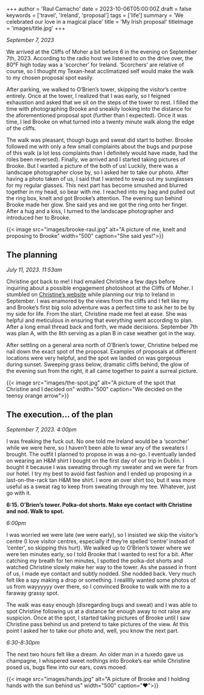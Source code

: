 +++
author = 'Raul Camacho'
date = 2023-10-06T05:00:00Z
draft = false
keywords = ['travel', 'Ireland', 'proposal']
tags = ['life']
summary = 'We celebrated our love in a magical place'
title = 'My Irish proposal'
titleImage = 'images/title.jpg'
+++

*September 7, 2023*

We arrived at the Cliffs of Moher a bit before 6 in the evening 
on September 7th, 2023. According to the radio host we listened to on the drive over, the 80°F 
high today was a ‘scorcher’ for Ireland. ‘Scorchers’ are relative of course, so I thought my 
Texan-heat acclimatized self would make the walk to my chosen proposal spot easily. 

After parking, we walked to O’Brien’s tower, skipping the visitor’s centre entirely. 
Once at the tower, I realized that I was early, so I feigned exhaustion and asked 
that we sit on the steps of the tower to rest. I filled the time with photographing 
Brooke and sneakily looking into the distance for the aforementioned proposal spot 
(further than I expected). Once it was time, I led Brooke on what turned into a 
twenty minute walk along the edge of the cliffs.

The walk was pleasant, though bugs and sweat did start to bother. Brooke followed me with only a few small complaints about the bugs and purpose of this walk (a lot less complaints than I definitely would have made, had the roles been reversed). Finally, we arrived and I started taking pictures of Brooke. But I wanted a picture of the both of us! Luckily, there was a landscape photographer close by, so I asked her to take our photo. After having a photo taken of us, I said that I wanted to swap out my sunglasses for my regular glasses. This next part has become smushed and blurred together in my head, so bear with me. 
I reached into my bag and pulled out the ring box, knelt and got Brooke’s attention. The evening sun behind Brooke made her glow. She said yes and we got the ring onto her finger. After a hug and a kiss, I turned to the landscape photographer and introduced her to Brooke.

{{< image src="images/brooke-raul.jpg" alt="A picture of me, knelt and proposing to Brooke" width="500" caption="She said yes!">}}

## The planning
	
*July 11, 2023. 11:53am*

Christine got back to me! I had emailed Christine a few days before inquiring about 
a possible engagement photoshoot at the Cliffs of Moher. I stumbled on [Christine’s website](https://christinemcilroyphotography.com/) 
while planning our trip to Ireland in September. I was enamored by the views from 
the cliffs and I felt like my and Brooke’s first big solo adventure was a perfect 
time to ask her to be by my side for life. From the start, Christine made me feel 
at ease. She was helpful and meticulous in ensuring that everything went according 
to plan. After a long email thread back and forth, we made decisions. September 7th 
was plan A, with the 8th serving as a plan B in case weather got in the way.

After settling on a general area north of O’Brien’s tower, Christine helped me nail 
down the exact spot of the proposal. Examples of proposals at different locations 
were very helpful, and the spot we landed on was gorgeous during sunset. Sweeping 
grass below, dramatic cliffs behind, the glow of the evening sun from the right, 
it all came together to paint a surreal picture. 

{{< image src="images/the-spot.jpg" alt="A picture of the spot that Christine and I decided on" width="500" caption="We decided on the teensy orange arrow">}}

## The execution… of the plan

*September 7, 2023. 4:00pm*

I was freaking the fuck out. No one told me Ireland would be a ‘scorcher’ while we 
were here, so I haven’t been able to wear any of the sweaters I brought. The outfit 
I planned to propose in was a no-go. I eventually landed on wearing an H&M shirt I 
bought on the first day of our trip in Dublin. I bought it because I was sweating 
through my sweater and we were far from our hotel. I try my best to avoid fast fashion
and I ended up proposing in a last-on-the-rack tan H&M tee shirt. I wore an over 
shirt too, but it was more useful as a sweat rag to keep from sweating through my tee. 
Whatever, just go with it.

**6:15. O’Brien’s tower. Polka-dot shorts. Make eye contact with Christine and nod. Walk to spot.**

*6:00pm*

I was worried we were late (we were early), so I insisted we skip the visitor’s centre 
(I love visitor centres, especially if they’re spelled ‘centre’ instead of ‘center’, 
so skipping this hurt). We walked up to O’Brien’s tower where we were ten minutes early, 
so I told Brooke that I wanted to rest for a bit. After catching my breath for ten minutes, 
I spotted the polka-dot shorts and watched Christine slowly make her way to the tower. 
As she passed in front of us, I made eye contact and subtly nodded. She nodded back. 
Very much felt like a spy making a drop or something. I reallllly wanted some photos of us 
from wayyyyyy over there, so I convinced Brooke to walk with me to a faraway grassy spot. 
	
The walk was easy enough (disregarding bugs and sweat) and I was able to spot Christine 
following us at a distance far enough away to not raise any suspicion. Once at the spot, 
I started taking pictures of Brooke until I saw Christine pass behind us and pretend to take 
pictures of the view. At this point I asked her to take our photo and, well, you know the next part.

*6:30-8:30pm*

The next two hours felt like a dream. An older man in a tuxedo gave us champagne, I whispered
 sweet nothings into Brooke’s ear while Christine posed us, bugs flew into our ears, cows mooed. 

 {{< image src="images/hands.jpg" alt="A picture of Brooke and I holding hands with the sun behind us" width="500" caption="❤️">}}